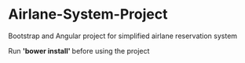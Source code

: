 # Airlane-System-Project
Bootstrap and Angular project for simplified airlane reservation system

Run <b> 'bower install' </b>  before using the project